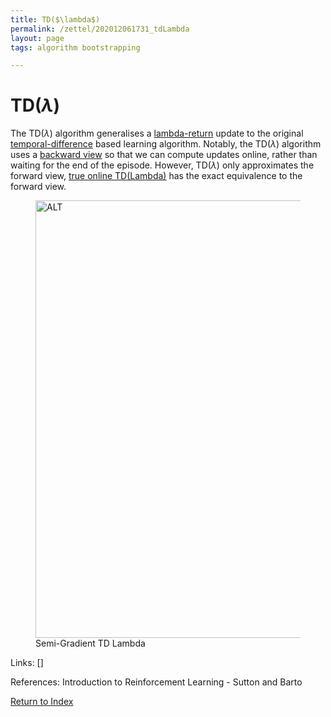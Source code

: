 ```yaml
---
title: TD($\lambda$)
permalink: /zettel/202012061731_tdLambda
layout: page
tags: algorithm bootstrapping

---
```

# TD($\lambda$)

The TD($\lambda$) algorithm generalises a [lambda-return](202012061731_lambdaReturn) 
update to the original [temporal-difference](202011302050_tabularTDZero) 
based learning algorithm. Notably, the TD($\lambda$) algorithm uses a [backward view](202012061733_forwardViewVsBackwardView)
so that we can compute updates online, rather than waiting for the end of the episode. However,
TD($\lambda$) only approximates the forward view, [true online TD(Lambda)](202012061731_trueLambdaTDLambda) 
has the exact equivalence to the forward view.

<figure>
  <img src="/zettel/Images/ReinforcementLearning/SemiGradientTDLambdaV.png"
     alt="ALT"
     class="centerImage"
     style="width: 700px;" />
  <figcaption> Semi-Gradient TD Lambda </figcaption>     
</figure>


Links: []

References: Introduction to Reinforcement Learning - Sutton and Barto

[Return to Index](index)